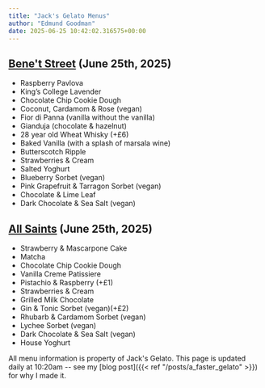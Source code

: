 ```yaml
---
title: "Jack's Gelato Menus"
author: "Edmund Goodman"
date: 2025-06-25 10:42:02.316575+00:00
---
```


## [Bene't Street](https://www.jacksgelato.com/bene-t-street-menu) (June 25th, 2025)

- Raspberry Pavlova
- King’s College Lavender
- Chocolate Chip Cookie Dough
- Coconut, Cardamom & Rose (vegan)
- Fior di Panna (vanilla without the vanilla)
- Gianduja (chocolate & hazelnut)
- 28 year old Wheat Whisky (+£6)
- Baked Vanilla (with a splash of marsala wine)
- Butterscotch Ripple
- Strawberries & Cream
- Salted Yoghurt
- Blueberry Sorbet (vegan)
- Pink Grapefruit & Tarragon Sorbet (vegan)
- Chocolate & Lime Leaf
- Dark Chocolate & Sea Salt (vegan)


## [All Saints](https://www.jacksgelato.com/all-saints-menu) (June 25th, 2025)

- Strawberry & Mascarpone Cake
- Matcha
- Chocolate Chip Cookie Dough
- Vanilla Creme Patissiere
- Pistachio & Raspberry (+£1)
- Strawberries & Cream
- Grilled Milk Chocolate
- Gin & Tonic Sorbet (vegan)(+£2)
- Rhubarb & Cardamom Sorbet (vegan)
- Lychee Sorbet (vegan)
- Dark Chocolate & Sea Salt (vegan)
- House Yoghurt

All menu information is property of Jack's Gelato. This page is
updated daily at 10:20am -- see my
[blog post]({{< ref "/posts/a_faster_gelato" >}}) for why I made it.
